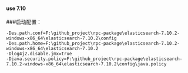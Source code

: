 #### use 7.10

[comment]: <> (配置vm环境)
[comment]: <> (-Des.path.conf=发行版本路径\config)

[comment]: <> (-Des.path.home=发行版本路径)

[comment]: <> (-Dlog4j2.disable.jmx=true)

[comment]: <> (-Djava.security.policy=自定义policy位置)
###启动配置：
```
-Des.path.conf=F:\github_project\rpc-package\elasticsearch-7.10.2-windows-x86_64\elasticsearch-7.10.2\config
-Des.path.home=F:\github_project\rpc-package\elasticsearch-7.10.2-windows-x86_64\elasticsearch-7.10.2
-Dlog4j2.disable.jmx=true
-Djava.security.policy=F:\github_project\rpc-package\elasticsearch-7.10.2-windows-x86_64\elasticsearch-7.10.2\config\java.policy
```
